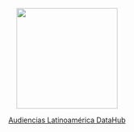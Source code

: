 <p align="center">
<image
  src="https://github.com/Audiencias-Latinoamerica/.github/assets/4085605/ff9828b4-a69f-4c68-9f2c-7ba2c7a354ab"
  height=200
  margin=0>
</p>
<p align="center">
<a  aling="center" href="https://github.com/Audiencias-Latinoamerica/DataHub/wiki">Audiencias Latinoamérica DataHub</a>
</p>
